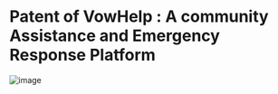 # Patent of VowHelp : A community Assistance and Emergency Response Platform
![image](https://github.com/user-attachments/assets/85a3702d-2e0a-4254-b940-629ec0d62b29)
